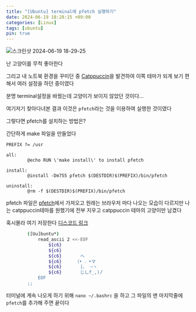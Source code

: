 ```yaml
---
title: "[Ubuntu] terminal에 pfetch 실행하기"
date: 2024-06-19 18:28:15 +09:00
categories: [Linux]
tags: [ubuntu]
pin: true
---
```


![스크린샷 2024-06-19 18-29-25](https://github.com/oil-lamp-cat/oil-lamp-cat.github.io/assets/103806022/55e30792-f277-48c4-a0d8-dfc02973a4c8)

난 고양이를 무척 좋아한다

그리고 내 노트북 환경을 꾸미던 중 [Catppuccin](https://github.com/catppuccin)을 발견하여 이쪽 테마가 되게 보기 편해서 여러 설정을 하던 중이였다

분명 terminal설정을 바꿨는데 고양이가 보이지 않았던 것이다...

여기저기 찾아다녀본 결과 이것은 `pfetch`라는 것을 이용하여 실행한 것이였다

그렇다면 pfetch를 설치하는 방법은?

간단하게 make 파일을 만들었다

```make
PREFIX ?= /usr

all:
        @echo RUN \'make install\' to install pfetch

install:
        @install -Dm755 pfetch $(DESTDIR)$(PREFIX)/bin/pfetch

uninstall:
        @rm -f $(DESTDIR)$(PREFIX)/bin/pfetch
```

pfetch 파일은 [pfetch](https://github.com/unseen-ninja/pfetch/blob/main/pfetch)에서 가져오고 원래는 브라우저 마다 나오는 모습이 다르지만 나는 catppuccin테마를 원했기에 전부 지우고 catppuccin 테마의 고양이만 남겼다

혹시몰라 여기 저장한다 [디스코드 링크](https://discord.com/channels/882162361643986984/1252916468861894728/1252916543936008192)



```bash
        ([Uu]buntu*)
            read_ascii 2 <<-EOF
                ${c6}
                ${c6}
				${c6}       へ
				${c6}     （• ˕ •マ
				${c6}       |､  ~ヽ
				${c6}       じしf_,)〳‎‎
			EOF
        ;;
```

터미널에 계속 나오게 하기 위해 `nano ~/.bashrc` 을 하고 그 파일의 맨 마지막줄에 `pfetch`를 추가해 주면 끝이다